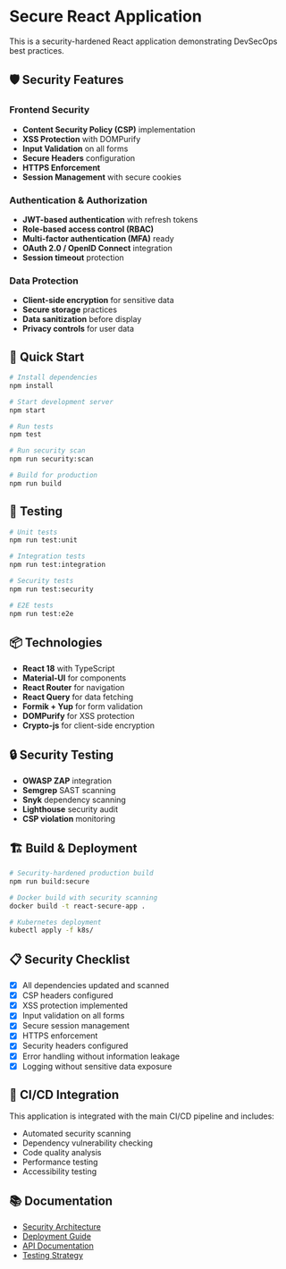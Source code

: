 # Secure React Application

This is a security-hardened React application demonstrating DevSecOps best practices.

## 🛡️ Security Features

### Frontend Security
- **Content Security Policy (CSP)** implementation
- **XSS Protection** with DOMPurify
- **Input Validation** on all forms
- **Secure Headers** configuration
- **HTTPS Enforcement**
- **Session Management** with secure cookies

### Authentication & Authorization
- **JWT-based authentication** with refresh tokens
- **Role-based access control (RBAC)**
- **Multi-factor authentication (MFA)** ready
- **OAuth 2.0 / OpenID Connect** integration
- **Session timeout** protection

### Data Protection
- **Client-side encryption** for sensitive data
- **Secure storage** practices
- **Data sanitization** before display
- **Privacy controls** for user data

## 🚀 Quick Start

```bash
# Install dependencies
npm install

# Start development server
npm start

# Run tests
npm test

# Run security scan
npm run security:scan

# Build for production
npm run build
```

## 🧪 Testing

```bash
# Unit tests
npm run test:unit

# Integration tests  
npm run test:integration

# Security tests
npm run test:security

# E2E tests
npm run test:e2e
```

## 📦 Technologies

- **React 18** with TypeScript
- **Material-UI** for components
- **React Router** for navigation
- **React Query** for data fetching
- **Formik + Yup** for form validation
- **DOMPurify** for XSS protection
- **Crypto-js** for client-side encryption

## 🔒 Security Testing

- **OWASP ZAP** integration
- **Semgrep** SAST scanning
- **Snyk** dependency scanning
- **Lighthouse** security audit
- **CSP violation** monitoring

## 🏗️ Build & Deployment

```bash
# Security-hardened production build
npm run build:secure

# Docker build with security scanning
docker build -t react-secure-app .

# Kubernetes deployment
kubectl apply -f k8s/
```

## 📋 Security Checklist

- [x] All dependencies updated and scanned
- [x] CSP headers configured
- [x] XSS protection implemented
- [x] Input validation on all forms
- [x] Secure session management
- [x] HTTPS enforcement
- [x] Security headers configured
- [x] Error handling without information leakage
- [x] Logging without sensitive data exposure

## 🔄 CI/CD Integration

This application is integrated with the main CI/CD pipeline and includes:
- Automated security scanning
- Dependency vulnerability checking
- Code quality analysis
- Performance testing
- Accessibility testing

## 📚 Documentation

- [Security Architecture](docs/security-architecture.md)
- [Deployment Guide](docs/deployment.md)
- [API Documentation](docs/api.md)
- [Testing Strategy](docs/testing.md)